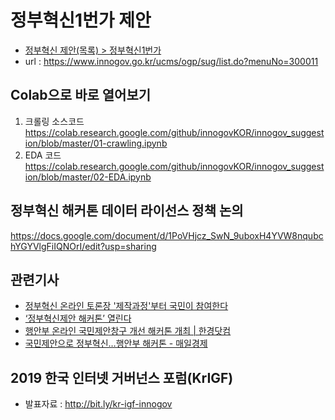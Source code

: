 # 정부혁신1번가 제안
* [정부혁신 제안(목록) > 정부혁신1번가](https://www.innogov.go.kr/ucms/ogp/sug/list.do?menuNo=300011)
* url : https://www.innogov.go.kr/ucms/ogp/sug/list.do?menuNo=300011

## Colab으로 바로 열어보기
1. 크롤링 소스코드
https://colab.research.google.com/github/innogovKOR/innogov_suggestion/blob/master/01-crawling.ipynb
1. EDA 코드
https://colab.research.google.com/github/innogovKOR/innogov_suggestion/blob/master/02-EDA.ipynb

## 정부혁신 해커톤 데이터 라이선스 정책 논의
https://docs.google.com/document/d/1PoVHjcz_SwN_9uboxH4YVW8nqubchYGYVlgFiIQNOrI/edit?usp=sharing


## 관련기사
* [정부혁신 온라인 토론장 '제작과정'부터 국민이 참여한다](https://n.news.naver.com/article/001/0010753352)
* [‘정부혁신제안 해커톤’ 열린다](https://www.venturesquare.net/783739)
* [행안부 온라인 국민제안창구 개선 해커톤 개최 | 한경닷컴](https://www.hankyung.com/society/article/201906257123Y)
* [국민제안으로 정부혁신…행안부 해커톤 - 매일경제](https://www.mk.co.kr/news/society/view/2019/06/455796/)

## 2019 한국 인터넷 거버넌스 포럼(KrIGF)
* 발표자료 : http://bit.ly/kr-igf-innogov 
